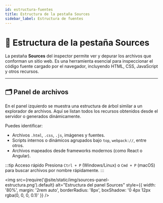 ```yaml
---
id: estructura-fuentes
title: Estructura de la pestaña Sources
sidebar_label: Estructura de fuentes
---
```


# 📂 Estructura de la pestaña Sources

La pestaña **Sources** del inspector permite ver y depurar los archivos que conforman un sitio web. Es una herramienta esencial para inspeccionar el código fuente cargado por el navegador, incluyendo HTML, CSS, JavaScript y otros recursos.

---

## 🗂 Panel de archivos

En el panel izquierdo se muestra una estructura de árbol similar a un explorador de archivos. Aquí se listan todos los recursos obtenidos desde el servidor o generados dinámicamente.

Puedes identificar:

- Archivos `.html`, `.css`, `.js`, imágenes y fuentes.
- Scripts internos o dinámicos agrupados bajo `top`, `webpack://`, entre otros.
- Archivos mapeados desde frameworks modernos (como React o Angular).

:::tip Acceso rápido
Presiona `Ctrl + P` (Windows/Linux) o `Cmd + P` (macOS) para buscar archivos por nombre rápidamente.
:::

<img 
  src={require('@site/static/img/sources-panel-estructura.png').default} 
  alt="Estructura del panel Sources" 
  style={{ width: '80%', margin: '2rem auto', borderRadius: '8px', boxShadow: '0 4px 12px rgba(0, 0, 0, 0.1)' }} 
/>
